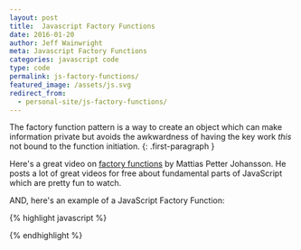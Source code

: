 ```yaml
---
layout: post
title:  Javascript Factory Functions
date: 2016-01-20
author: Jeff Wainwright
meta: Javascript Factory Functions
categories: javascript code
type: code
permalink: js-factory-functions/
featured_image: /assets/js.svg
redirect_from:
  - personal-site/js-factory-functions/
---
```


The factory function pattern is a way to create an object which can make information private but avoids the awkwardness of having the key work _this_ not bound to the function initiation.
{: .first-paragraph }

Here's a great video on [factory functions](//www.youtube.com/watch?v=ImwrezYhw4w) by Mattias Petter Johansson. He posts a lot of great videos for free about fundamental parts of JavaScript which are pretty fun to watch. 

AND, here's an example of a JavaScript Factory Function:

{% highlight javascript %}


{% endhighlight %}



